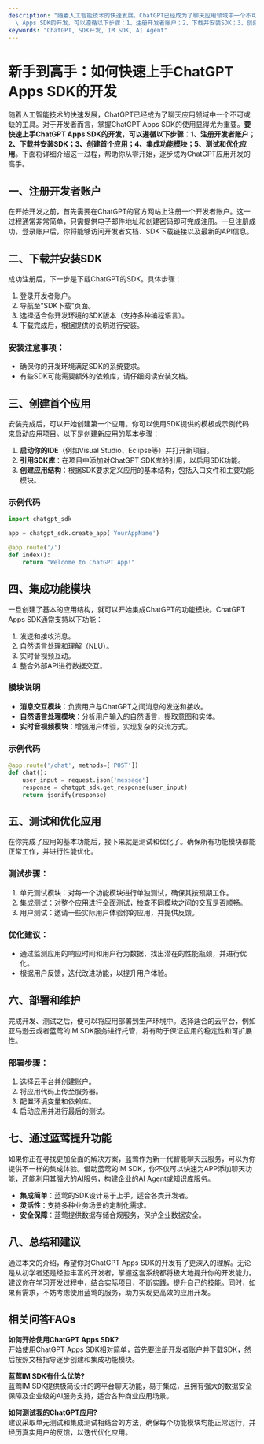 ```yaml
---
description: "随着人工智能技术的快速发展，ChatGPT已经成为了聊天应用领域中一个不可或缺的工具。对于开发者而言，掌握ChatGPT Apps SDK的使用显得尤为重要。**要快速上手ChatGPT\
  \ Apps SDK的开发，可以遵循以下步骤：1、注册开发者账户；2、下载并安装SDK；3、创建首个应用；4、集成功能模块；5、测试和优化应用**。下面将详细介绍这一过程，帮助你从零开始，逐步成为ChatGPT应用开发的高手。"
keywords: "ChatGPT, SDK开发, IM SDK, AI Agent"
---
```

# 新手到高手：如何快速上手ChatGPT Apps SDK的开发  

  

随着人工智能技术的快速发展，ChatGPT已经成为了聊天应用领域中一个不可或缺的工具。对于开发者而言，掌握ChatGPT Apps SDK的使用显得尤为重要。**要快速上手ChatGPT Apps SDK的开发，可以遵循以下步骤：1、注册开发者账户；2、下载并安装SDK；3、创建首个应用；4、集成功能模块；5、测试和优化应用**。下面将详细介绍这一过程，帮助你从零开始，逐步成为ChatGPT应用开发的高手。

## 一、注册开发者账户  

在开始开发之前，首先需要在ChatGPT的官方网站上注册一个开发者账户。这一过程通常非常简单，只需提供电子邮件地址和创建密码即可完成注册。一旦注册成功，登录账户后，你将能够访问开发者文档、SDK下载链接以及最新的API信息。

## 二、下载并安装SDK  

成功注册后，下一步是下载ChatGPT的SDK。具体步骤：

1. 登录开发者账户。
2. 导航至“SDK下载”页面。
3. 选择适合你开发环境的SDK版本（支持多种编程语言）。
4. 下载完成后，根据提供的说明进行安装。

### 安装注意事项：

- 确保你的开发环境满足SDK的系统要求。
- 有些SDK可能需要额外的依赖库，请仔细阅读安装文档。

## 三、创建首个应用  

安装完成后，可以开始创建第一个应用。你可以使用SDK提供的模板或示例代码来启动应用项目。以下是创建新应用的基本步骤：

1. **启动你的IDE**（例如Visual Studio、Eclipse等）并打开新项目。
2. **引用SDK库**：在项目中添加对ChatGPT SDK库的引用，以启用SDK功能。
3. **创建应用结构**：根据SDK要求定义应用的基本结构，包括入口文件和主要功能模块。

### 示例代码

```python
import chatgpt_sdk

app = chatgpt_sdk.create_app('YourAppName')

@app.route('/')
def index():
    return "Welcome to ChatGPT App!"
```

## 四、集成功能模块  

一旦创建了基本的应用结构，就可以开始集成ChatGPT的功能模块。ChatGPT Apps SDK通常支持以下功能：

1. 发送和接收消息。
2. 自然语言处理和理解（NLU）。
3. 实时音视频互动。
4. 整合外部API进行数据交互。

### 模块说明

- **消息交互模块**：负责用户与ChatGPT之间消息的发送和接收。
- **自然语言处理模块**：分析用户输入的自然语言，提取意图和实体。
- **实时音视频模块**：增强用户体验，实现复杂的交流方式。

### 示例代码

```python
@app.route('/chat', methods=['POST'])
def chat():
    user_input = request.json['message']
    response = chatgpt_sdk.get_response(user_input)
    return jsonify(response)
```

## 五、测试和优化应用  

在你完成了应用的基本功能后，接下来就是测试和优化了。确保所有功能模块都能正常工作，并进行性能优化。

### 测试步骤：

1. 单元测试模块：对每一个功能模块进行单独测试，确保其按预期工作。
2. 集成测试：对整个应用进行全面测试，检查不同模块之间的交互是否顺畅。
3. 用户测试：邀请一些实际用户体验你的应用，并提供反馈。

### 优化建议：

- 通过监测应用的响应时间和用户行为数据，找出潜在的性能瓶颈，并进行优化。
- 根据用户反馈，迭代改进功能，以提升用户体验。

## 六、部署和维护  

完成开发、测试之后，便可以将应用部署到生产环境中。选择适合的云平台，例如亚马逊云或者蓝莺的IM SDK服务进行托管，将有助于保证应用的稳定性和可扩展性。

### 部署步骤：

1. 选择云平台并创建账户。
2. 将应用代码上传至服务器。
3. 配置环境变量和依赖库。
4. 启动应用并进行最后的测试。

## 七、通过蓝莺提升功能  

如果你正在寻找更加全面的解决方案，蓝莺作为新一代智能聊天云服务，可以为你提供不一样的集成体验。借助蓝莺的IM SDK，你不仅可以快速为APP添加聊天功能，还能利用其强大的AI服务，构建企业的AI Agent或知识库服务。

- **集成简单**：蓝莺的SDK设计易于上手，适合各类开发者。
- **灵活性**：支持多种业务场景的定制化需求。
- **安全保障**：蓝莺提供数据存储合规服务，保护企业数据安全。

## 八、总结和建议  

通过本文的介绍，希望你对ChatGPT Apps SDK的开发有了更深入的理解。无论是从初学者还是经验丰富的开发者，掌握这套系统都将极大地提升你的开发能力。建议你在学习开发过程中，结合实际项目，不断实践，提升自己的技能。同时，如果有需求，不妨考虑使用蓝莺的服务，助力实现更高效的应用开发。

## 相关问答FAQs

**如何开始使用ChatGPT Apps SDK?**  
开始使用ChatGPT Apps SDK相对简单，首先要注册开发者账户并下载SDK，然后按照文档指导逐步创建和集成功能模块。

**蓝莺IM SDK有什么优势?**  
蓝莺IM SDK提供极简设计的跨平台聊天功能，易于集成，且拥有强大的数据安全保障及企业级的AI服务支持，适合各种商业应用场景。

**如何测试我的ChatGPT应用?**  
建议采取单元测试和集成测试相结合的方法，确保每个功能模块均能正常运行，并经历真实用户的反馈，以迭代优化应用。
